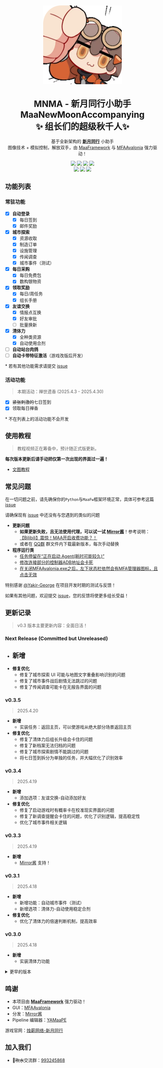 <!-- markdownlint-disable MD033 MD041 -->
<p align="center">
  <img alt="LOGO" src="./logo.png" width="256" height="256" />
</p>

<div align="center">

# MNMA - 新月同行小助手</br>MaaNewMoonAccompanying</br>✨ 组长们的超级秋千人✨ 

基于全新架构的 [**新月同行**](https://xytx.firewick.net/home) 小助手<br/>图像技术 + 模拟控制，解放双手，由 [MaaFramework](https://github.com/MaaXYZ/MaaFramework) 与 [MFAAvalonia](https://github.com/SweetSmellFox/MFAAvalonia) 强力驱动！

<p align="center">
  <img src="https://img.shields.io/badge/Python-3776AB?logo=python&logoColor=white">
  <img src="https://img.shields.io/badge/Pipeline-%23454545?logo=paddypower&logoColor=%23FFFFFF">
  <img src="https://img.shields.io/badge/platform-Windows%20%7C%20Linux%20%7C%20macOS-blueviolet">
  <img src="https://img.shields.io/badge/proxy-Mirror酱-8fbd08?logo=&logoColor=white&url=https://mirrorchyan.com/zh/projects?rid=MNMA">
  <br/>
  <!-- <img src="https://img.shields.io/github/license/kqcoxn/MaaNewMoonAccompanying"> -->
  <img src="https://img.shields.io/github/commit-activity/m/kqcoxn/MaaNewMoonAccompanying">
  <img src="https://img.shields.io/github/stars/kqcoxn/MaaNewMoonAccompanying?style=social">
  <img src="https://img.shields.io/badge/Group-993245868-0e80c1?logo=qq&logoColor=white&url=http://qm.qq.com/cgi-bin/qm/qr?_wv=1027&k=VMC132QhbMDLi5U62MlDRvtCMj9WOXRr&authKey=yJNKO4sQ%2BBFHpBCLSSEvVOAyz%2FPjknNSl70W3ugg2%2BpELnKmEiHamj1emJMWcLwQ&noverify=0&group_code=993245868">
</p>

</div>

## 功能列表

### 常驻功能

- [x] **自动登录**
  - [x] 每日签到
  - [x] 邮件奖励
- [x] **城市探索**
  - [x] 资源收取
  - [x] 制造订单
  - [x] 设施管理
  - [x] 传闻调查
  - [x] 城市事件（测试）
- [x] **每日采购**
  - [x] 每日免费包
  - [x] 数构银物资
- [x] **领取奖励**
  - [x] 每日/周任务
  - [x] 组长手册
- [x] **友谊交换**
  - [x] 情报点互换
  - [x] 好友审批
  - [ ] 批量换新
- [x] **清体力**
  - [x] 全种类资源
  - [x] 自动使用合剂
- [ ] **自动站台肉鸽**
- [ ] **自动卡带特征激活**（游戏改版后开发）

\* 若有其他功能需求请提交 [issue](https://github.com/kqcoxn/MaaNewMoonAccompanying/issues?q=is%3Aissue)

### 活动功能

> 本期活动：禅世遗香 (2025.4.3 - 2025.4.30)

- [x] ~~紧张刺激的~~七日签到
- [x] 领取每日禅香

\* 不在列表上的活动功能不会开发

<!-- <details>
<summary>往期活动</summary>

</details> -->

## 使用教程

> 教程视频正在筹备中，预计随正式版更新。

**每次版本更新后请手动把仅第一次出现的界面过一遍！**

- [文图教程](/docs/zh_cn/使用教程.md)

## 常见问题

在一切问题之前，请先确保你的`Python`与`MaaFw`框架环境正常，具体可参考这篇 [issue](https://github.com/kqcoxn/MaaNewMoonAccompanying/issues/4)

请确保现有 [issue](https://github.com/kqcoxn/MaaNewMoonAccompanying/issues?q=is%3Aissue) 中还没有与您遇到的类似的问题

- **更新问题**
  - **如果更新失败，且无法使用代理，可以试一试 [Mirror酱](https://mirrorchyan.com/zh/projects?rid=MNMA)**！参考说明：[【Bilibili】震惊！MAA开启收费功能？！](https://www.bilibili.com/video/BV1cZFreLEja)
  - 或者在 [QQ群](http://qm.qq.com/cgi-bin/qm/qr?_wv=1027&k=VMC132QhbMDLi5U62MlDRvtCMj9WOXRr&authKey=yJNKO4sQ%2BBFHpBCLSSEvVOAyz%2FPjknNSl70W3ugg2%2BpELnKmEiHamj1emJMWcLwQ&noverify=0&group_code=993245868) 群文件内下载最新版本，每次手动替换
- **程序运行类**
  - [任务停留在“正在启动 Agent(耗时可能较久)”](https://github.com/kqcoxn/MaaNewMoonAccompanying/issues/4)
  - [修改连接部分的控制器ADB地址会卡死](https://github.com/kqcoxn/MaaNewMoonAccompanying/issues/2)
  - [在关闭MFAAvalonia.exe之后，左下状态栏依然会有MFA管理器图标，且点击无效](https://github.com/kqcoxn/MaaNewMoonAccompanying/issues/6)

特别感谢 [@Yakir-George](https://github.com/Yakir-George) 在项目开发时期的测试与反馈！

如果有其他问题，欢迎提交 [issue](https://github.com/kqcoxn/MaaNewMoonAccompanying/issues?q=is%3Aissue)，您的反馈将使更多组长受益！

## 更新记录

> v0.3 版本主要更新内容：全面日活！

<!-- - **新增**
  - 
- **修复优化**
  -  -->

### Next Release (Committed but Unreleased)

- **新增**
  - 
- **修复优化**
  - 修复了城市探索 UI 可能与地图文字重叠影响识别的问题
  - 修复了城市事件战后剧情无法跳过的问题
  - 修复了传闻调查可能卡在无报告界面的问题

### v0.3.5

> 2025.4.20

- **新增**
  - 实装任务：返回主页，可以使游戏从绝大部分场景返回主页
- **修复优化**
  - 修复了清体力后组长升级会卡住的问题
  - 修复了新档案无法归档的问题
  - 修复了城市探索剧情不能跳过的问题
  - 将七日签到拆分为单独的任务，并大幅优化了识别效率

### v0.3.4

> 2025.4.19

- **新增**
  - 添加选项：友谊交换-自动添加好友
- **修复优化**
  - 修复了启动游戏时有概率卡在校准现实界面的问题
  - 修复了新调查提醒会卡住的问题，优化了识别逻辑，提高稳定性
  - 优化了城市事件相关逻辑

### v0.3.3

> 2025.4.19

- **新增**
  - [Mirror酱](https://mirrorchyan.com/zh/get-start) 支持！

### v0.3.1

> 2025.4.18

- **新增**
  - 新增功能：自动城市事件（测试）
  - 新增选项：清体力-自动使用稳定合剂
- **修复优化**
  - 优化了清体力的倍速判断机制，提高效率

### v0.3.0

> 2025.4.18

- **新增**
  - 实装清体力功能

<details>
<summary>更早的版本</summary>

### v0.2.7

> 2025.4.17

- **新增**
  - 新增选项：启动游戏-防止版本资讯延迟、启动游戏-紧张刺激的七日签到、启动游戏-检查邮箱
- **修复优化**
  - 修复了数构银物资已买后界面会卡住无法返回的问题，并新增选项：启用构束银再确认
  - 修复了若情报点数已赠送但未获取则会卡住的问题
  - 现有功能新版本适配

### v0.2.6

> 2025.4.16

- **修复优化**
  - 优化了首次启动游戏时可能会延迟且必定出现公告的问题，并添加选项：启动游戏-防止公告延迟
  - 修复了有助战时会卡在友谊互换界面前的问题

### v0.2.5

> 2025.4.15

- **新增**
  - 新增功能：【禅世遗香】领取每日奖励
  - 说明回来了！~~还带来了超级秋千人！~~
- **修复优化**
  - 修复了领取任务时，若无每周任务可领取则会卡住的问题
  - 调整了启动游戏时的识别逻辑，可预判部分未知情况
  - 修复了 CLI 无法设置选项的问题

### v0.2.4

> 2025.4.14

- **新增**
  - 添加了“关闭游戏”任务，用于仅退出游戏但不关闭模拟器的情况，支持检测主界面后退出
- **修复优化**
  - 修复了启动游戏时容易被每日签到阻塞的问题
  - 修正了“数构银”的文本错误
  - 暂时删除了“说明”功能以防止MFA显示异常
  - 修复了`interface.json`无法被 CLI 正常导入的bug
  - 优化了部分逻辑，提高效率与稳定性

### v0.2.3

> 2025.4.13

- 添加独立选项：每日采购-购买数构银物资
- 修复了组长手册升级时任务阻塞的问题

### v0.2.2

> 2025.4.13

- 修复了容易卡在领取确认界面的问题
- 修复了手册界面切换面板失效的问题
- 优化了部分逻辑，提高稳定性

### v0.2.1

> 2025.4.12

- 实装友谊交换、领取奖励功能
- 大幅度优化现有流程，更加稳定且高效
- 所有任务结束后主动回到主页，可连续执行其他任务
- 将 GUI 迁移至 [MFAAvalonia](https://github.com/SweetSmellFox/MFAAvalonia/tree/master)
- ~~抓了只秋千人当 icon~~

### v0.1.1

> 2025.3.23

- 实现自动登录功能
- 实现每日采购功能
- 优化了部分逻辑

### v0.1.0

> 2025.3.22

- 初次提交
- 实装一键收菜功能
- 实装自动爬塔功能

</details>

## 鸣谢

- 本项目由 **[MaaFramework](https://github.com/MaaXYZ/MaaFramework)** 强力驱动！
- GUI：[MFAAvalonia](https://github.com/SweetSmellFox/MFAAvalonia/tree/master)
- 分发：[Mirror酱](https://mirrorchyan.com/zh/get-start)
- Pipeline 编辑器：[YAMaaPE](https://github.com/kqcoxn/YAMaaPE)

游戏官网：[烛薪网络-新月同行](https://xytx.firewick.net/home)

## 加入我们

- 🐧~~吹水~~交流群：[993245868](http://qm.qq.com/cgi-bin/qm/qr?_wv=1027&k=VMC132QhbMDLi5U62MlDRvtCMj9WOXRr&authKey=yJNKO4sQ%2BBFHpBCLSSEvVOAyz%2FPjknNSl70W3ugg2%2BpELnKmEiHamj1emJMWcLwQ&noverify=0&group_code=993245868)

